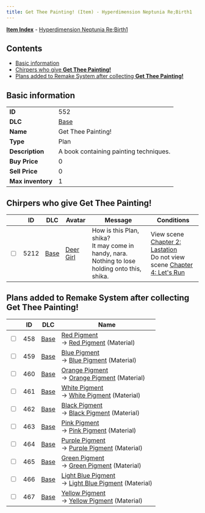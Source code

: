 ```yaml
---
title: Get Thee Painting! (Item) - Hyperdimension Neptunia Re;Birth1
---
```


[**Item Index**](/neptunia/rb1/item/index.html) - [Hyperdimension Neptunia Re;Birth1](/neptunia/rb1)

## Contents

- [Basic information](#basic-information)
- [Chirpers who give **Get Thee Painting!**](#chirpers-who-give-get-thee-painting)
- [Plans added to Remake System after collecting **Get Thee Painting!**](#plans-added-to-remake-system-after-collecting-get-thee-painting)

## Basic information

|   |   |
| -- | -- |
| **ID** | 552 |
| **DLC** | [Base](/neptunia/rb1/dlc/1-base.html) |
| **Name** | Get Thee Painting! |
| **Type** | Plan |
| **Description** | A book containing painting techniques. |
| **Buy Price** | 0 |
| **Sell Price** | 0 |
| **Max inventory** | 1 |


## Chirpers who give **Get Thee Painting!**

|    | ID | DLC | Avatar | Message | Conditions |
| -- | -- | --- | ------ | ------- | ---------- |
| <input type="checkbox" id="rb1-chirper-event-1-5212" class="trackbox" /> | 5212 | [Base](/neptunia/rb1/dlc/1-base.html) | [Deer Girl](/neptunia/rb1/undefined/1-263-deer-girl.html) | How is this Plan, shika?<br />It may come in handy, nara. Nothing to lose holding onto this, shika. | View scene [Chapter 2: Lastation](/neptunia/rb1/scene/1-202-chapter-2-lastation.html)<br />Do not view scene [Chapter 4: Let's Run](/neptunia/rb1/scene/1-421-chapter-4-lets-run.html) |


## Plans added to Remake System after collecting **Get Thee Painting!**

|    | ID | DLC | Name |
| -- | -- | --- | ---- |
| <input type="checkbox" id="rb1-remake-1-458" class="trackbox" /> | 458 | [Base](/neptunia/rb1/dlc/1-base.html) | [Red Pigment](/neptunia/rb1/remake/1-458-red-pigment.html)<br /> → [Red Pigment](/neptunia/rb1/item/1-1937-red-pigment.html) (Material) |
| <input type="checkbox" id="rb1-remake-1-459" class="trackbox" /> | 459 | [Base](/neptunia/rb1/dlc/1-base.html) | [Blue Pigment](/neptunia/rb1/remake/1-459-blue-pigment.html)<br /> → [Blue Pigment](/neptunia/rb1/item/1-1938-blue-pigment.html) (Material) |
| <input type="checkbox" id="rb1-remake-1-460" class="trackbox" /> | 460 | [Base](/neptunia/rb1/dlc/1-base.html) | [Orange Pigment](/neptunia/rb1/remake/1-460-orange-pigment.html)<br /> → [Orange Pigment](/neptunia/rb1/item/1-1939-orange-pigment.html) (Material) |
| <input type="checkbox" id="rb1-remake-1-461" class="trackbox" /> | 461 | [Base](/neptunia/rb1/dlc/1-base.html) | [White Pigment](/neptunia/rb1/remake/1-461-white-pigment.html)<br /> → [White Pigment](/neptunia/rb1/item/1-1940-white-pigment.html) (Material) |
| <input type="checkbox" id="rb1-remake-1-462" class="trackbox" /> | 462 | [Base](/neptunia/rb1/dlc/1-base.html) | [Black Pigment](/neptunia/rb1/remake/1-462-black-pigment.html)<br /> → [Black Pigment](/neptunia/rb1/item/1-1941-black-pigment.html) (Material) |
| <input type="checkbox" id="rb1-remake-1-463" class="trackbox" /> | 463 | [Base](/neptunia/rb1/dlc/1-base.html) | [Pink Pigment](/neptunia/rb1/remake/1-463-pink-pigment.html)<br /> → [Pink Pigment](/neptunia/rb1/item/1-1942-pink-pigment.html) (Material) |
| <input type="checkbox" id="rb1-remake-1-464" class="trackbox" /> | 464 | [Base](/neptunia/rb1/dlc/1-base.html) | [Purple Pigment](/neptunia/rb1/remake/1-464-purple-pigment.html)<br /> → [Purple Pigment](/neptunia/rb1/item/1-1943-purple-pigment.html) (Material) |
| <input type="checkbox" id="rb1-remake-1-465" class="trackbox" /> | 465 | [Base](/neptunia/rb1/dlc/1-base.html) | [Green Pigment](/neptunia/rb1/remake/1-465-green-pigment.html)<br /> → [Green Pigment](/neptunia/rb1/item/1-1944-green-pigment.html) (Material) |
| <input type="checkbox" id="rb1-remake-1-466" class="trackbox" /> | 466 | [Base](/neptunia/rb1/dlc/1-base.html) | [Light Blue Pigment](/neptunia/rb1/remake/1-466-light-blue-pigment.html)<br /> → [Light Blue Pigment](/neptunia/rb1/item/1-1945-light-blue-pigment.html) (Material) |
| <input type="checkbox" id="rb1-remake-1-467" class="trackbox" /> | 467 | [Base](/neptunia/rb1/dlc/1-base.html) | [Yellow Pigment](/neptunia/rb1/remake/1-467-yellow-pigment.html)<br /> → [Yellow Pigment](/neptunia/rb1/item/1-1946-yellow-pigment.html) (Material) |
